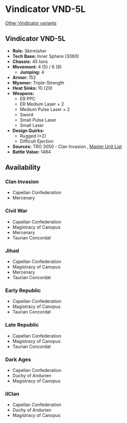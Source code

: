 # Vindicator VND-5L 

[Other Vindicator variants](../vindicator.md) 

## Vindicator VND-5L 

- **Role:** Skirmisher 
- **Tech Base:** Inner Sphere (3060) 
- **Chassis:** 45 tons 
- **Movement:** 4 (5) / 6 (8) 
  - **Jumping:** 4 
- **Armor:** 152 
- **Myomer:** Triple-Strength 
- **Heat Sinks:** 10 (20) 
- **Weapons:** 
  - ER PPC 
  - ER Medium Laser × 2 
  - Medium Pulse Laser × 2 
  - Sword 
  - Small Pulse Laser 
  - Small Laser 
- **Design Quirks:** 
  - Rugged (×2) 
  - Difficult Ejection 
- **Sources:** TRO 3050 - Clan Invasion , [Master Unit List](http://masterunitlist.info/Unit/Details/3430) 
- **Battle Value:** 1484 

## Availability 

### Clan Invasion 

- Capellan Confederation 
- Mercenary 

### Civil War 

- Capellan Confederation 
- Magistracy of Canopus 
- Mercenary 
- Taurian Concordat 

### Jihad 

- Capellan Confederation 
- Magistracy of Canopus 
- Mercenary 
- Taurian Concordat 

### Early Republic 

- Capellan Confederation 
- Magistracy of Canopus 
- Taurian Concordat 

### Late Republic 

- Capellan Confederation 
- Magistracy of Canopus 
- Taurian Concordat 

### Dark Ages 

- Capellan Confederation 
- Duchy of Andurien 
- Magistracy of Canopus 

### ilClan 

- Capellan Confederation 
- Duchy of Andurien 
- Magistracy of Canopus 

